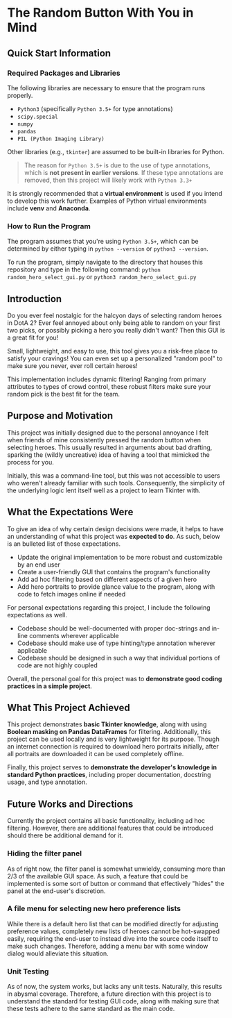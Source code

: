 # The Random Button With You in Mind
## Quick Start Information
### Required Packages and Libraries

The following libraries are necessary to ensure that the program runs properly.

- `Python3` (specifically `Python 3.5+` for type annotations)
- `scipy.special`
- `numpy`
- `pandas`
- `PIL (Python Imaging Library)`

Other libraries (e.g., `tkinter`) are assumed to be built-in libraries for Python.

> The reason for `Python 3.5+` is due to the use of type annotations, which is **not present in earlier versions**. If these type annotations are removed, then this project will likely work with `Python 3.3+`

It is strongly recommended that a **virtual environment** is used if you intend to develop this work further. Examples of Python virtual environments include **venv** and **Anaconda**.

### How to Run the Program

The program assumes that you're using `Python 3.5+`, which can be determined by either typing in `python --version` or `python3 --version`.

To run the program, simply navigate to the directory that houses this repository and type in the following command: `python random_hero_select_gui.py` or `python3 random_hero_select_gui.py`

## Introduction

Do you ever feel nostalgic for the halcyon days of selecting random heroes in DotA 2? Ever feel annoyed about only being able to random on your first two picks, or possibly picking a hero you really didn't want? Then this GUI is a great fit for you!

Small, lightweight, and easy to use, this tool gives you a risk-free place to satisfy your cravings! You can even set up a personalized "random pool" to make sure you never, ever roll certain heroes!

This implementation includes dynamic filtering! Ranging from primary attributes to types of crowd control, these robust filters make sure your random pick is the best fit for the team.

## Purpose and Motivation

This project was initially designed due to the personal annoyance I felt when friends of mine consistently pressed the random button when selecting heroes. This usually resulted in arguments about bad drafting, sparking the (wildly uncreative) idea of having a tool that mimicked the process for you.

Initially, this was a command-line tool, but this was not accessible to users who weren't already familiar with such tools. Consequently, the simplicity of the underlying logic lent itself well as a project to learn Tkinter with.

## What the Expectations Were


To give an idea of why certain design decisions were made, it helps to have an understanding of what this project was **expected to do**. As such, below is an bulleted list of those expectations.

- Update the original implementation to be more robust and customizable by an end user
- Create a user-friendly GUI that contains the program's functionality
- Add ad hoc filtering based on different aspects of a given hero
- Add hero portraits to provide glance value to the program, along with code to fetch images online if needed

For personal expectations regarding this project, I include the following expectations as well.

- Codebase should be well-documented with proper doc-strings and in-line comments wherever applicable
- Codebase should make use of type hinting/type annotation wherever applicable
- Codebase should be designed in such a way that individual portions of code are not highly coupled

Overall, the personal goal for this project was to **demonstrate good coding practices in a simple project**.

## What This Project Achieved
This project demonstrates **basic Tkinter knowledge**, along with using **Boolean masking on Pandas DataFrames** for filtering.
Additionally, this project can be used locally and is very lightweight for its purpose. Though an internet connection is required to download
hero portraits initially, after all portraits are downloaded it can be used completely offline.

Finally, this project serves to **demonstrate the developer's knowledge in standard Python practices**, including proper documentation, docstring usage, and type annotation.

## Future Works and Directions

Currently the project contains all basic functionality, including ad hoc filtering. However, there are additional features that could be introduced should there be additional demand for it.

### Hiding the filter panel

As of right now, the filter panel is somewhat unwieldy, consuming more than 2/3 of the available GUI space. As such, a feature that could be implemented is some sort of button or command that effectively "hides" the panel at the end-user's discretion.

### A file menu for selecting new hero preference lists

While there is a default hero list that can be modified directly for adjusting preference values, completely new lists of heroes cannot be hot-swapped easily, requiring the end-user to instead dive into the source code itself to make such changes. Therefore, adding a menu bar with some window dialog would alleviate this situation.

### Unit Testing

As of now, the system works, but lacks any unit tests. Naturally, this results in abysmal coverage. Therefore, a future direction with this project is to understand the standard for testing GUI code, along with making sure that these tests adhere to the same standard as the main code.

